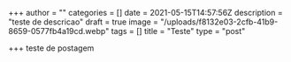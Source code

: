 +++
author = ""
categories = []
date = 2021-05-15T14:57:56Z
description = "teste de descricao"
draft = true
image = "/uploads/f8132e03-2cfb-41b9-8659-0577fb4a19cd.webp"
tags = []
title = "Teste"
type = "post"

+++
teste de postagem